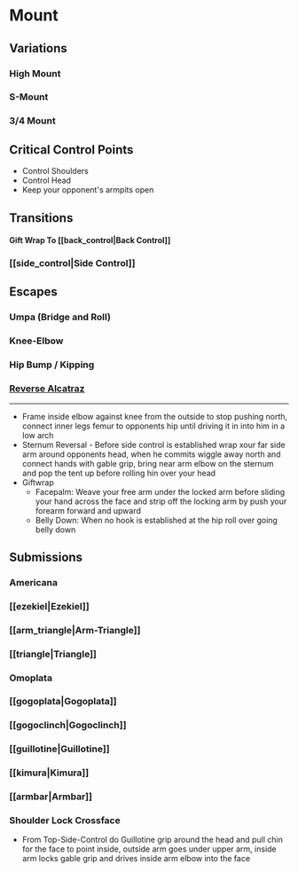 # Mount
## Variations
### High Mount
### S-Mount
### 3/4 Mount

## Critical Control Points
* Control Shoulders
* Control Head
* Keep your opponent's armpits open

## Transitions
#### Gift Wrap To [[back_control|Back Control]] 
### [[side_control|Side Control]]

## Escapes
### Umpa (Bridge and Roll)
### Knee-Elbow
### Hip Bump / Kipping
### [Reverse Alcatraz](https://www.youtube.com/watch?v=m1dqhmTq3vw)
--------
* Frame inside elbow against knee from the outside to stop pushing north, connect inner legs femur to opponents hip until driving it in into him in a low arch
* Sternum Reversal - Before side control is established wrap xour far side arm around opponents head, when he commits wiggle away north and connect hands with gable grip, bring near arm elbow on the sternum and pop the tent up before rolling hin over your head
* Giftwrap
	* Facepalm: Weave your free arm under the locked arm before sliding your hand across the face and strip off the locking arm by push your forearm forward and upward
	* Belly Down: When no hook is established at the hip roll over going belly down

## Submissions
### Americana
### [[ezekiel|Ezekiel]]
### [[arm_triangle|Arm-Triangle]]
### [[triangle|Triangle]]
### Omoplata
### [[gogoplata|Gogoplata]]
### [[gogoclinch|Gogoclinch]]
### [[guillotine|Guillotine]]
### [[kimura|Kimura]]
### [[armbar|Armbar]]
### Shoulder Lock Crossface
* From Top-Side-Control do Guillotine grip around the head and pull chin for the face to point inside, outside arm goes under upper arm, inside arm locks gable grip and drives inside arm elbow into the face